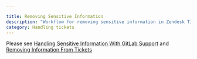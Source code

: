 ```yaml
---

title: Removing Sensitive Information
description: "Workflow for removing sensitive information in Zendesk Tickets"
category: Handling tickets
---
```


Please see  [Handling Sensitive Information With GitLab Support](https://about.gitlab.com/support/sensitive-information/) and [Removing Information From Tickets](/handbook/support/providing_excellent_customer_service/#removing-information-from-tickets)
